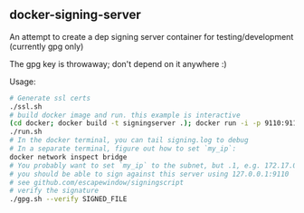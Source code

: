 docker-signing-server
---------------------

An attempt to create a dep signing server container for testing/development (currently gpg only)

The gpg key is throwaway; don't depend on it anywhere :)

Usage:

```bash
# Generate ssl certs
./ssl.sh
# build docker image and run. this example is interactive
(cd docker; docker build -t signingserver .); docker run -i -p 9110:9110 signingserver bash -il)
./run.sh
# In the docker terminal, you can tail signing.log to debug
# In a separate terminal, figure out how to set `my_ip`:
docker network inspect bridge
# You probably want to set `my_ip` to the subnet, but .1, e.g. 172.17.0.1
# you should be able to sign against this server using 127.0.0.1:9110
# see github.com/escapewindow/signingscript
# verify the signature
./gpg.sh --verify SIGNED_FILE
